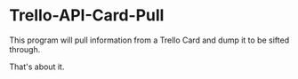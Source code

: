 Trello-API-Card-Pull
====================

This program will pull information from a Trello Card and dump it to be sifted through.

That's about it.
